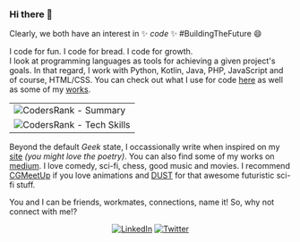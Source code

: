 ### Hi there 👋

Clearly, we both have an interest in ✨ _code_ ✨ #BuildingTheFuture 😄

I code for fun. I code for bread. I code for growth.<br>
I look at programming languages as tools for achieving a given project's goals. In that regard, I work with Python, Kotlin, Java, PHP, JavaScript and of course, HTML/CSS. You can check out what I use for code [here](https://rwothoromo.wordpress.com/2020/05/29/uses/) as well as some of my [works](https://rwothoromo.wordpress.com/2020/04/23/professional-bio/).

<table>
  <tr>
    <td colspan="3">
      <img src="https://cr-ss-service.azurewebsites.net/api/ScreenShot?widget=summary&username=rwothoromo" alt="CodersRank - Summary"/>
    </td>
  </tr>
  <!--
  <tr>
    <td colspan="2">
      <img src="https://github-readme-stats.vercel.app/api?username=rwothoromo&count_private=true&show_icons=true&theme=vision-friendly-dark" alt="GitHub Stats"/>
    </td>
    <td colspan="1">
      <img src="https://github-readme-stats.vercel.app/api/top-langs/?username=rwothoromo&layout=compact&langs_count=7&theme=vision-friendly-dark" alt="Most Used Languages"/>
    </td>
  </tr>
-->
  <tr>
    <td colspan="3">
      <img src="https://cr-skills-chart-widget.azurewebsites.net/api/api?username=rwothoromo&height=100&skills=java&skills=kotlin&skills=python&skills=php&skills=javascript" alt="CodersRank - Tech Skills"/>
    </td>
  </tr>
</table>

Beyond the default _Geek_ state, I occassionally write when inspired on my [site](https://rwothoromo.wordpress.com) _(you might love the poetry)_. You can also find some of my works on [medium](https://medium.com/@rwothoromo). I love comedy, sci-fi, chess, good music and movies. I recommend [CGMeetUp](https://www.youtube.com/user/CGMeetUp) if you love animations and [DUST](https://www.youtube.com/channel/UC7sDT8jZ76VLV1u__krUutA) for that awesome futuristic sci-fi stuff.

You and I can be friends, workmates, connections, name it! So, why not connect with me!?

<p align="center">
  <a href="https://www.linkedin.com/in/rwothoromoelaijah/"><img src="https://img.shields.io/badge/linkedin-%230077B5.svg?&style=for-the-badge&logo=linkedin&logoColor=white" alt="LinkedIn"/></a>
  <a href="https://twitter.com/rwothoromo"><img src="https://img.shields.io/badge/twitter-%231DA1F2.svg?&style=for-the-badge&logo=twitter&logoColor=white" alt="Twitter"/></a>
</p>

<!--
**Rwothoromo/Rwothoromo** is a ✨ _special_ ✨ repository because its `README.md` (this file) appears on your GitHub profile.

Here are some ideas to get you started:

- 🔭 I’m currently working on ...
- 🌱 I’m currently learning ...
- 👯 I’m looking to collaborate on ...
- 🤔 I’m looking for help with ...
- 💬 Ask me about ...
- 📫 How to reach me: ...
- 😄 Pronouns: ...
- ⚡ Fun fact: ...
-->
